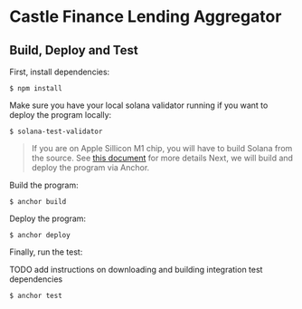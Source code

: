 # Castle Finance Lending Aggregator

## Build, Deploy and Test

First, install dependencies:

```
$ npm install
```

Make sure you have your local solana validator running if you want to deploy the program locally:

```
$ solana-test-validator
```

> If you are on Apple Sillicon M1 chip, you will have to build Solana from the source. See [this document](https://docs.solana.com/cli/install-solana-cli-tools#build-from-source) for more details
> Next, we will build and deploy the program via Anchor.

Build the program:

```
$ anchor build
```

Deploy the program:

```
$ anchor deploy
```

Finally, run the test:

TODO add instructions on downloading and building integration test dependencies

```
$ anchor test
```
